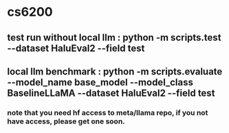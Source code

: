 # cs6200

## test run without local llm : python -m scripts.test --dataset HaluEval2 --field test

## local llm benchmark : python -m scripts.evaluate  --model_name base_model --model_class BaselineLLaMA --dataset HaluEval2 --field test 
### note that you need hf access to meta/llama repo, if you not have access, please get one soon. 
